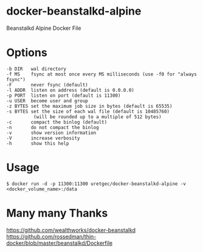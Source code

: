 # docker-beanstalkd-alpine
Beanstalkd Alpine Docker File

# Options
```
-b DIR   wal directory
-f MS    fsync at most once every MS milliseconds (use -f0 for "always fsync")
-F       never fsync (default)
-l ADDR  listen on address (default is 0.0.0.0)
-p PORT  listen on port (default is 11300)
-u USER  become user and group
-z BYTES set the maximum job size in bytes (default is 65535)
-s BYTES set the size of each wal file (default is 10485760)
          (will be rounded up to a multiple of 512 bytes)
-c       compact the binlog (default)
-n       do not compact the binlog
-v       show version information
-V       increase verbosity
-h       show this help
```

# Usage
```
$ docker run -d -p 11300:11300 uretgec/docker-beanstalkd-alpine -v <docker_volume_name>:/data
```

# Many many Thanks
https://github.com/wealthworks/docker-beanstalkd
https://github.com/rossedman/thin-docker/blob/master/beanstalkd/Dockerfile
